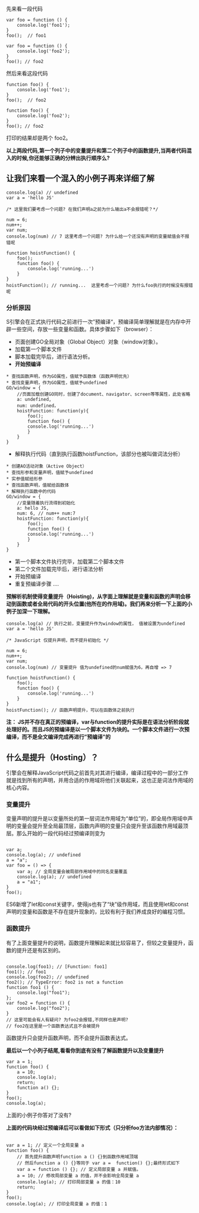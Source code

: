 先来看一段代码

```
var foo = function () {
    console.log('foo1');
}
foo();  // foo1

var foo = function () {
    console.log('foo2');
}
foo(); // foo2
```
然后来看这段代码

```
function foo() {
    console.log('foo1');
}
foo();  // foo2

function foo() {
    console.log('foo2');
}
foo(); // foo2
```
打印的结果却是两个 foo2。

**以上两段代码,第一个列子中的变量提升和第二个列子中的函数提升,当两者代码混入的时候,你还能够正确的分辨出执行顺序么?**

## 让我们来看一个混入的小例子再来详细了解

```
console.log(a) // undefined
var a = 'hello JS' 

/* 这里我们要考虑一个问题? 在我们声明a之前为什么输出a不会报错呢？*/

num = 6;
num++;
var num;
console.log(num) // 7 这里考虑一个问题? 为什么给一个还没有声明的变量赋值会不报错呢

function hoistFunction() {
    foo();
    function foo() {        
        console.log('running...')    
    }
}
hoistFunction(); // running...  这里考虑一个问题? 为什么foo执行的时候没有报错呢
```
### 分析原因
S引擎会在正式执行代码之前进行一次”预编译“，预编译简单理解就是在内存中开辟一些空间，存放一些变量和函数。具体步骤如下（browser）：
* 页面创建GO全局对象（Global Object）对象（window对象）。
* 加载第一个脚本文件
* 脚本加载完毕后，进行语法分析。
* **开始预编译**
  
```
* 查找函数声明，作为GO属性，值赋予函数体（函数声明优先）
* 查找变量声明，作为GO属性，值赋予undefined
GO/window = {
    //页面加载创建GO同时，创建了document、navigator、screen等等属性，此处省略
    a: undefined,
    num: undefined，
    hoistFunction: function(y){
        foo();
        function foo() {        
        console.log('running...')    
        }
    }
}
```
* 解释执行代码（直到执行函数hoistFunction，该部分也被叫做词法分析）
```
* 创建AO活动对象（Active Object）
* 查找形参和变量声明，值赋予undefined
* 实参值赋给形参
* 查找函数声明，值赋给函数体
* 解释执行函数中的代码
GO/window = {
    //变量随着执行流得到初始化
    a: hello JS,
    num: 6, // num++ num:7
    hoistFunction: function(y){
        foo();
        function foo() {        
        console.log('running...')    
        }
    }
}
```
* 第一个脚本文件执行完毕，加载第二个脚本文件
* 第二个文件加载完毕后，进行语法分析
* 开始预编译
* 重复预编译步骤 ....

**预解析机制使得变量提升（Hoisting)，从字面上理解就是变量和函数的声明会移动到函数或者全局代码的开头位置(他所在的作用域)。我们再来分析一下上面的小例子加深一下理解。**

```
console.log(a) // 执行之前，变量提升作为window的属性， 值被设置为undefined
var a = 'hello JS' 

/* JavaScript 仅提升声明，而不提升初始化 */

num = 6;
num++;
var num;
console.log(num) // 变量提升 值为undefined的num赋值为6，再自增 => 7

function hoistFunction() {
    foo();
    function foo() {        
        console.log('running...')    
    }
}
hoistFunction(); // 函数声明提升，可以在函数体之前执行
```
**注： JS并不存在真正的预编译，var与function的提升实际是在语法分析阶段就处理好的。而且JS的预编译是以一个脚本文件为块的。一个脚本文件进行一次预编译，而不是全文编译完成再进行”预编译”的**

## 什么是提升（Hosting）？
引擎会在解释JavaScript代码之前首先对其进行编译，编译过程中的一部分工作就是找到所有的声明，并用合适的作用域将他们关联起来，这也正是词法作用域的核心内容。

### 变量提升
变量声明的提升是以变量所处的第一层词法作用域为“单位”的，即全局作用域中声明的变量会提升至全局最顶层，函数内声明的变量只会提升至该函数作用域最顶层。那么开始的一段代码经过预编译则变为

```

var a;
console.log(a); // undefined
a = "a";
var foo = () => {
    var a; // 全局变量会被局部作用域中的同名变量覆盖
    console.log(a); // undefined
    a = "a1";
}
foo();
```
ES6新增了let和const关键字，使得js也有了“块”级作用域，而且使用let和const 声明的变量和函数是不存在提升现象的，比较有利于我们养成良好的编程习惯。
### 函数提升
有了上面变量提升的说明，函数提升理解起来就比较容易了，但较之变量提升，函数的提升还是有区别的。

```

console.log(foo1); // [Function: foo1]
foo1(); // foo1
console.log(foo2); // undefined
foo2(); // TypeError: foo2 is not a function
function foo1 () {
	console.log("foo1");
};
var foo2 = function () {
	console.log("foo2");
}
// 这里可能会有人有疑问? 为foo2会报错,不同样也是声明?
// foo2在这里是一个函数表达式且不会被提升
```
函数提升只会提升函数声明，而不会提升函数表达式。

**最后以一个小列子结尾,看看你到底有没有了解函数提升以及变量提升**

```
var a = 1;
function foo() {
    a = 10;
    console.log(a);
    return;
    function a() {};
}
foo();
console.log(a);
```
上面的小例子你答对了没有?

**上面的代码块经过预编译后可以看做如下形式（只分析foo方法内部情况）：**

```

var a = 1; // 定义一个全局变量 a
function foo() {
    // 首先提升函数声明function a () {}到函数作用域顶端
    // 然后function a () {}等同于 var a =  function() {};最终形式如下
    var a = function () {}; // 定义局部变量 a 并赋值。
    a = 10; // 修改局部变量 a 的值，并不会影响全局变量 a
    console.log(a); // 打印局部变量 a 的值：10
    return;
}
foo();
console.log(a); // 打印全局变量 a 的值：1
```